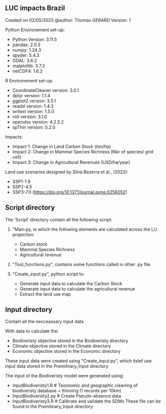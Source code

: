 LUC impacts Brazil
-------------------------------------------------- 
Created on 02/05/2025
@author: Thomas GERARD
Version: 1

Python Environement set-up:
- Python Version: 3.11.5
- pandas: 2.0.3
- numpy: 1.24.3
- spyder: 5.4.3
- GDAL: 3.6.2
- matplotlib: 3.7.2
- netCDF4: 1.6.2

R Environement set-up:
- CoordinateCleaner version: 3.0.1
- dplyr version: 1.1.4 
- ggplot2 version: 3.5.1 
- readxl version: 1.4.3 
- writexl version: 1.5.0 
- rotl version: 3.1.0 
- openxlsx version: 4.2.5.2
- spThin version: 0.2.0 

Impacts: 
 - Impact 1: Change in Land Carbon Stock (ton/ha)
 - Impact 2: Change in Mammal Species Richness (Nbr of species/ grid cell)
 - Impact 3: Change in Agricultural Revenues (USD/ha/year)

Land use scenarios designed by Silva Bezerra et al., (2022):
 - SSP1-1.9
 - SSP2-4.5
 - SSP3-7.0
(https://doi.org/10.1371/journal.pone.0256052)


Script directory
-------------------------------------------------- 

The 'Script'  directory contain all the following script:
1) "Main.py, in which the following elements are calculated across the LU projection:
    -  Carbon stock
    -  Mammal Species Richness
    -  Agricultural revenue
    
2) "Tool_functions.py", contains some functions called in other .py file

3) "Create_input.py", python script to:
   - Generate input data to calculate the Carbon Stock
   - Generate input data to calculate the agricultural revenue
   - Extract the land use map


Input directory
-------------------------------------------------- 
Contain all the necceassary input data

With data to calculate the:
- Biodiveristy objective stored in the Biodiveristy directory
- Climate objective stored in the Climate directory
- Economic objective stored in the Economic directory

These input data were created using "Create_input.py", 
which itslef use input data stored in the Premilinary_Input directory 

The input of the Biodiveristy model were generated using: 
- InputBiodiveristy1.R             # Taxonomic and geographic cleaning of biodiveristy database + thinning (1 records per 10km)
- InputBiodiveristy2.py            # Create Pseudo-absence data
- InputBiodiveristy3.R             # Calibrate and validate the SDMs
These file can be found in the Premilinary_Input directory 





